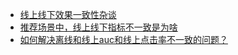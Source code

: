 

- [线上线下效果一致性杂谈](https://zhuanlan.zhihu.com/p/346160286)
- [推荐场景中，线上线下指标不一致是为啥](https://zhuanlan.zhihu.com/p/336959267)
- [如何解决离线和线上auc和线上点击率不一致的问题？](https://www.zhihu.com/question/305823078/answer/2347236454)